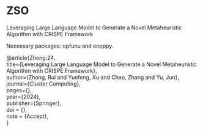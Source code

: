 # ZSO
Leveraging Large Language Model to Generate a Novel Metaheuristic Algorithm with CRISPE Framework

Necessary packages: opfunu and enoppy.

@article{Zhong:24,  
  title={Leveraging Large Language Model to Generate a Novel Metaheuristic Algorithm with CRISPE Framework},  
  author={Zhong, Rui and Yuefeng, Xu and Chao, Zhang and Yu, Jun},  
  journal={Cluster Computing},  
  pages={},  
  year={2024},  
  publisher={Springer},  
  doi = {},  
  note = {Accept},  
}
